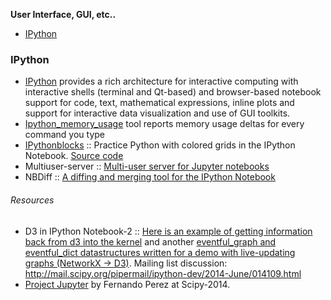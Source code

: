 **User Interface, GUI, etc..**

* [IPython](#ipython)



### IPython
* [IPython](http://ipython.org/) provides a rich architecture for interactive computing with interactive shells (terminal and Qt-based) and browser-based notebook support for code, text, mathematical expressions, inline plots and support for interactive data visualization and use of GUI toolkits.
* [Ipython_memory_usage](https://github.com/ianozsvald/ipython_memory_usage) tool reports memory usage deltas for every command you type
* [IPythonblocks](http://ipythonblocks.org) :: Practice Python with colored grids in the IPython Notebook. [Source code](https://github.com/jiffyclub/ipythonblocks)
* Multiuser-server :: [Multi-user server for Jupyter notebooks](https://github.com/jupyter/multiuser-server)
* NBDiff :: [A diffing and merging tool for the IPython Notebook](http://nbdiff.org)


###### Resources
* D3 in IPython Notebook-2 :: [Here is an example of getting information back from d3 into the kernel](http://nbviewer.ipython.org/gist/anonymous/9975962) and another [eventful_graph and eventful_dict datastructures written for a demo with live-updating graphs (NetworkX -> D3)](https://gist.github.com/takluyver/9619942351cdc571a302). Mailing list discussion: http://mail.scipy.org/pipermail/ipython-dev/2014-June/014109.html
* [Project Jupyter](https://speakerdeck.com/fperez/project-jupyter) by Fernando Perez at Scipy-2014.


